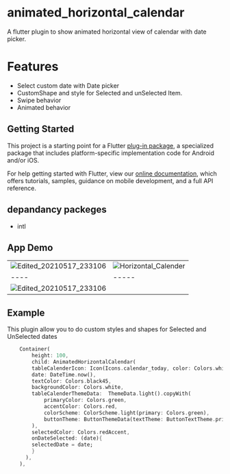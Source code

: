 # animated_horizontal_calendar

A flutter plugin to show animated horizontal view of calendar with date picker.

# Features #
- Select custom date with Date picker
- CustomShape and style for Selected and unSelected Item.
- Swipe behavior
- Animated behavior


## Getting Started

This project is a starting point for a Flutter
[plug-in package](https://flutter.dev/developing-packages/),
a specialized package that includes platform-specific implementation code for
Android and/or iOS.

For help getting started with Flutter, view our 
[online documentation](https://flutter.dev/docs), which offers tutorials, 
samples, guidance on mobile development, and a full API reference.
## depandancy packeges
- intl
## App Demo
| | |
|----|-----|
|![Edited_20210517_233106](https://user-images.githubusercontent.com/29401466/118532752-1fece500-b769-11eb-8634-d8dd18eab4a3.gif)| ![Horizontal_Calender](https://user-images.githubusercontent.com/29401466/118534108-aeae3180-b76a-11eb-8379-379f9309383e.jpg)|
|----|-----|
|![Edited_20210517_233106](https://user-images.githubusercontent.com/29401466/118534569-35fba500-b76b-11eb-9661-b579189aef9e.jpg)| |


## Example
This plugin allow you to do custom styles and shapes for Selected and UnSelected dates
```dart
    Container(
        height: 100,
        child: AnimatedHorizontalCalendar(
        tableCalenderIcon: Icon(Icons.calendar_today, color: Colors.white,),
        date: DateTime.now(),
        textColor: Colors.black45,
        backgroundColor: Colors.white,
        tableCalenderThemeData:  ThemeData.light().copyWith(
            primaryColor: Colors.green,
            accentColor: Colors.red,
            colorScheme: ColorScheme.light(primary: Colors.green),
            buttonTheme: ButtonThemeData(textTheme: ButtonTextTheme.primary),
        ),
        selectedColor: Colors.redAccent,
        onDateSelected: (date){
        selectedDate = date;
        } 
      ),
    ),
```

